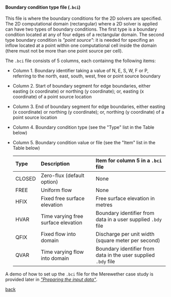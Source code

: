 #### Boundary condition type file (`.bci`)

This file is where the boundary conditions for the 2D solvers are specified. The 2D computational domain (rectangular) where a 2D solver is applied can have two types of boundary conditions. The first type is a boundary condition located at any of four edges of a rectangular domain. The second type boundary condition is _"point source"_: it is needed for specifing an inflow located at a point within one computational cell inside the domain (there must not be more than one point source per cell).

The `.bci` file consists of 5 columns, each containng the following items:

- Column 1. Boundary identifier taking a value of N, E, S, W, F or P, referring to the north, east, south, west, free or point source boundary 

- Column 2. Start of boundary segment for edge boundaries, either easting (x coordinate) or northing (y coordinate); or, easting (x coordinate) of a point source location

- Column 3. End of boundary segment for edge boundaries, either easting (x coordinate) or northing (y coordinate); or, northing (y coordinate) of a point source location

- Column 4. Boundary condition type (see the "Type" list in the Table below)

- Column 5. Boundary condition value or file (see the "Item" list in the Table below)

  | Type | Description | Item for column 5 in a `.bci` file |
   | :---         | :---      | :--- |
   | CLOSED   | Zero-flux (default option)     | None  |
   | FREE     | Uniform flow       | None   |
   | HFIX     | Fixed free surface elevation      | Free surface elevation in metres    |
   | HVAR     | Time varying free surface elevation       | Boundary identifier from data in a user supplied `.bdy` file   |
   | QFIX     | Fixed flow into domain     | Discharge per unit width (square meter per second)     |
   | QVAR     | Time varying flow into domain       | Boundary identifier from data in the user supplied `.bdy` file     |


A demo of how to set up the `.bci` file for the Merewether case study is provided later in [_"Preparing the input data"_](https://www.seamlesswave.com/Merewether2.html).
 

[back](/Merewether1.md)
